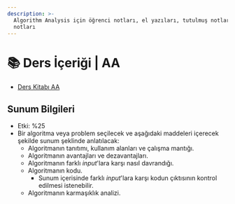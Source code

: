 ```yaml
---
description: >-
  Algorithm Analysis için öğrenci notları, el yazıları, tutulmuş notlar
  notları
---
```


# 📚 Ders İçeriği \| AA

<!--YPackage.YGitbookIntegration-tarafından-otomatik-oluşturulmuştur-->

- [Ders Kitabı AA](Ders%20Kitab%C4%B1%20AA.pdf)

<!--YPackage.YGitbookIntegration-tarafından-otomatik-oluşturulmuştur-->

## Sunum Bilgileri

- Etki: %25
- Bir algoritma veya problem seçilecek ve aşağıdaki maddeleri içerecek şekilde sunum şeklinde anlatılacak:
  - Algoritmanın tanıtımı, kullanım alanları ve çalışma mantığı.
  - Algoritmanın avantajları ve dezavantajları.
  - Algoritmanın farklı _input_'lara karşı nasıl davrandığı.
  - Algoritmanın kodu.
    - Sunum içerisinde farklı _input_'lara karşı kodun çıktısının kontrol edilmesi istenebilir.
  - Algoritmanın karmaşıklık analizi.
